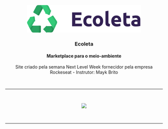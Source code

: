 <div align="center">
  <img src="https://raw.githubusercontent.com/lseguessi/NLW/a95968b81fe9d6c895c530ccc02efa4e54a3e31d/public/assets/logo.svg" />  
  <h3> Ecoleta</h3>
  <h4>Marketplace para o meio-ambiente</h4>
  <p>Site criado pela semana Next Level Week fornecidor pela empresa Rockeseat - Instrutor: Mayk Brito </p>
</div>
&nbsp;

---
&nbsp;

<div align="center">
  <img src="https://s7.gifyu.com/images/nlw.gif" />
</div>

&nbsp;

---

&nbsp;

